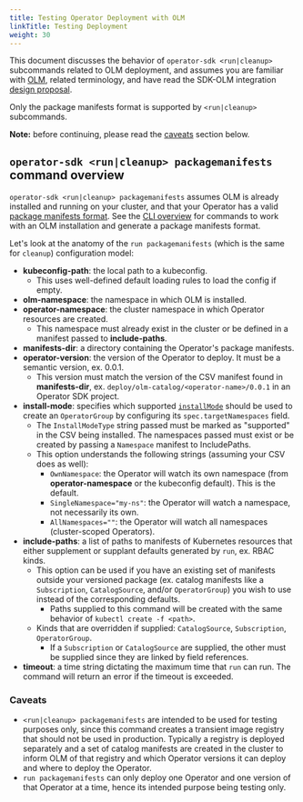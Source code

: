 ```yaml
---
title: Testing Operator Deployment with OLM
linkTitle: Testing Deployment
weight: 30
---
```


This document discusses the behavior of `operator-sdk <run|cleanup>` subcommands related to OLM deployment,
and assumes you are familiar with [OLM][olm], related terminology,
and have read the SDK-OLM integration [design proposal][sdk-olm-design].

Only the package manifests format is supported by `<run|cleanup>` subcommands.

**Note:** before continuing, please read the [caveats](#caveats) section below.

## `operator-sdk <run|cleanup> packagemanifests` command overview

`operator-sdk <run|cleanup> packagemanifests` assumes OLM is already installed and running on your cluster,
and that your Operator has a valid [package manifests format][package-manifests].
See the [CLI overview][doc-cli-overview] for commands to work with an OLM installation and generate a package manifests format.

Let's look at the anatomy of the `run packagemanifests` (which is the same for `cleanup`) configuration model:

- **kubeconfig-path**: the local path to a kubeconfig.
  - This uses well-defined default loading rules to load the config if empty.
- **olm-namespace**: the namespace in which OLM is installed.
- **operator-namespace**: the cluster namespace in which Operator resources are created.
  - This namespace must already exist in the cluster or be defined in a manifest passed to **include-paths**.
- **manifests-dir**: a directory containing the Operator's package manifests.
- **operator-version**: the version of the Operator to deploy. It must be a semantic version, ex. 0.0.1.
  - This version must match the version of the CSV manifest found in **manifests-dir**,
    ex. `deploy/olm-catalog/<operator-name>/0.0.1` in an Operator SDK project.
- **install-mode**: specifies which supported [`installMode`][csv-install-modes] should be used to
  create an `OperatorGroup` by configuring its `spec.targetNamespaces` field.
  - The `InstallModeType` string passed must be marked as "supported" in the CSV being installed.
    The namespaces passed must exist or be created by passing a `Namespace` manifest to IncludePaths.
  - This option understands the following strings (assuming your CSV does as well):
      - `OwnNamespace`: the Operator will watch its own namespace (from **operator-namespace** or the kubeconfig default).
      This is the default.
      - `SingleNamespace="my-ns"`: the Operator will watch a namespace, not necessarily its own.
      - `AllNamespaces=""`: the Operator will watch all namespaces (cluster-scoped Operators).
- **include-paths**: a list of paths to manifests of Kubernetes resources that either
  supplement or supplant defaults generated by `run`, ex. RBAC kinds.
  - This option can be used if you have an existing set of manifests outside your versioned package
    (ex. catalog manifests like a `Subscription`, `CatalogSource`, and/or `OperatorGroup`)
    you wish to use instead of the corresponding defaults.
      - Paths supplied to this command will be created with the same behavior of `kubectl create -f <path>`.
  - Kinds that are overridden if supplied: `CatalogSource`, `Subscription`, `OperatorGroup`.
      - If a `Subscription` or `CatalogSource` are supplied, the other must be supplied
        since they are linked by field references.
- **timeout**: a time string dictating the maximum time that `run` can run. The command will
  return an error if the timeout is exceeded.

### Caveats

- `<run|cleanup> packagemanifests` are intended to be used for testing purposes only,
since this command creates a transient image registry that should not be used in production.
Typically a registry is deployed separately and a set of catalog manifests are created in the cluster
to inform OLM of that registry and which Operator versions it can deploy and where to deploy the Operator.
- `run packagemanifests` can only deploy one Operator and one version of that Operator at a time,
hence its intended purpose being testing only.


[olm]:https://github.com/operator-framework/operator-lifecycle-manager/
[sdk-olm-design]:https://github.com/operator-framework/operator-sdk/blob/master/proposals/sdk-integration-with-olm.md
[doc-cli-overview]:/docs/olm-integration/legacy/cli-overview
[package-manifests]:https://github.com/operator-framework/operator-registry/tree/v1.5.3#manifest-format
[csv-install-modes]:https://github.com/operator-framework/operator-lifecycle-manager/blob/master/doc/design/building-your-csv.md#operator-metadata
[cli-olm-install]:/docs/cli/operator-sdk_olm_install
[cli-olm-status]:/docs/cli/operator-sdk_olm_status

